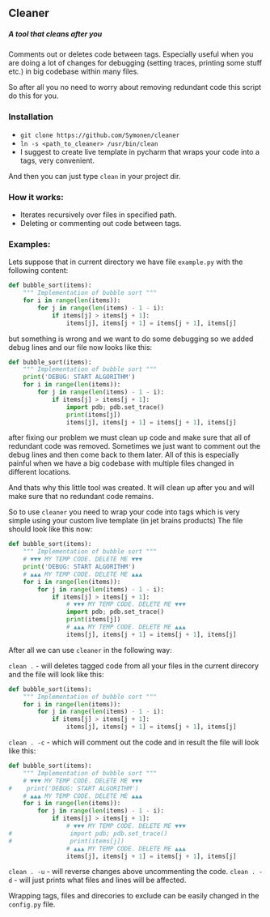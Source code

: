 ## Cleaner

##### A tool that cleans after you

Comments out or deletes code between tags.
Especially useful when you are doing a lot of changes for debugging (setting traces, printing some stuff etc.)
in big codebase within many files.

So after all you no need to worry about removing redundant code this script do this for you.

### Installation
* `git clone https://github.com/Symonen/cleaner`
* `ln -s <path_to_cleaner> /usr/bin/clean`
* I suggest to create live template in pycharm that wraps your code into a tags, very convenient.

And then you can just type `clean` in your project dir.


### How it works:
* Iterates recursively over files in specified path.
* Deleting or commenting out code between tags.

### Examples:

Lets suppose that in current directory we have file `example.py` with the following content:

```python
def bubble_sort(items):
    """ Implementation of bubble sort """
    for i in range(len(items)):
        for j in range(len(items) - 1 - i):
            if items[j] > items[j + 1]:
                items[j], items[j + 1] = items[j + 1], items[j]
```
but something is wrong and we want to do some debugging so we added debug lines and our file now looks like this:


```python
def bubble_sort(items):
    """ Implementation of bubble sort """
    print('DEBUG: START ALGORITHM')
    for i in range(len(items)):
        for j in range(len(items) - 1 - i):
            if items[j] > items[j + 1]:
                import pdb; pdb.set_trace()
                print(items[j])
                items[j], items[j + 1] = items[j + 1], items[j]
```

after fixing our problem we must clean up code and make sure that all of redundant code was removed. Sometimes we just want to
comment out the debug lines and then come back to them later. All of this is especially painful when we have a big codebase with
multiple files changed in different locations.

And thats why this little tool was created. It will clean up after you and will make sure that no redundant code remains.

So to use `cleaner` you need to wrap your code into tags which is very simple using your custom live template (in jet brains products) 
The file should look like this now:

```python
def bubble_sort(items):
    """ Implementation of bubble sort """
    # ▼▼▼ MY TEMP CODE. DELETE ME ▼▼▼
    print('DEBUG: START ALGORITHM')
    # ▲▲▲ MY TEMP CODE. DELETE ME ▲▲▲
    for i in range(len(items)):
        for j in range(len(items) - 1 - i):
            if items[j] > items[j + 1]:
                # ▼▼▼ MY TEMP CODE. DELETE ME ▼▼▼
                import pdb; pdb.set_trace()
                print(items[j])
                # ▲▲▲ MY TEMP CODE. DELETE ME ▲▲▲
                items[j], items[j + 1] = items[j + 1], items[j]
```

After all we can use `cleaner` in the following way:    

`clean .` - will deletes tagged code from all your files in the current direcory and the file will look like this:
```python
def bubble_sort(items):
    """ Implementation of bubble sort """
    for i in range(len(items)):
        for j in range(len(items) - 1 - i):
            if items[j] > items[j + 1]:
                items[j], items[j + 1] = items[j + 1], items[j]
```

`clean . -c` - which will comment out the code and in result the file will look like this:
```python
def bubble_sort(items):
    """ Implementation of bubble sort """
    # ▼▼▼ MY TEMP CODE. DELETE ME ▼▼▼
#    print('DEBUG: START ALGORITHM')
    # ▲▲▲ MY TEMP CODE. DELETE ME ▲▲▲
    for i in range(len(items)):
        for j in range(len(items) - 1 - i):
            if items[j] > items[j + 1]:
                # ▼▼▼ MY TEMP CODE. DELETE ME ▼▼▼
#                import pdb; pdb.set_trace()
#                print(items[j])
                # ▲▲▲ MY TEMP CODE. DELETE ME ▲▲▲
                items[j], items[j + 1] = items[j + 1], items[j]
```

`clean . -u` - will reverse changes above uncommenting the code.
`clean . -d` - will just prints what files and lines will be affected. 


Wrapping tags, files and direcories to exclude can be easily changed in the `config.py` file.